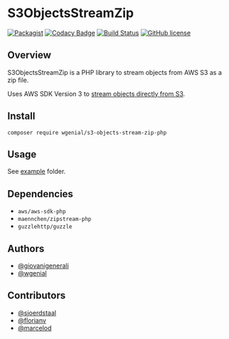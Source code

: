 # S3ObjectsStreamZip

[![Packagist](https://img.shields.io/packagist/v/wgenial/s3-objects-stream-zip-php.svg)](https://packagist.org/packages/wgenial/s3-objects-stream-zip-php)
[![Codacy Badge](https://api.codacy.com/project/badge/Grade/719df2ec6ebf460e85bb2192f82758b7)](https://www.codacy.com/app/giovanigenerali/s3-objects-stream-zip-php?utm_source=github.com&amp;utm_medium=referral&amp;utm_content=wgenial/s3-objects-stream-zip-php&amp;utm_campaign=Badge_Grade)
[![Build Status](https://travis-ci.org/wgenial/s3-objects-stream-zip-php.svg?branch=master)](https://travis-ci.org/wgenial/s3-objects-stream-zip-php)
[![GitHub license](https://img.shields.io/github/license/wgenial/s3-objects-stream-zip-php.svg)](https://github.com/wgenial/s3-objects-stream-zip-php/blob/master/LICENSE)

## Overview
S3ObjectsStreamZip is a PHP library to stream objects from AWS S3 as a zip file.

Uses AWS SDK Version 3 to [stream objects directly from S3](https://docs.aws.amazon.com/aws-sdk-php/v3/guide/service/s3-stream-wrapper.html).

## Install
```
composer require wgenial/s3-objects-stream-zip-php
```

## Usage
See [example](https://github.com/wgenial/s3-objects-stream-zip-php/blob/master/example/index.php) folder.

## Dependencies
* ```aws/aws-sdk-php```
* ```maennchen/zipstream-php```
* ```guzzlehttp/guzzle```

## Authors
* [@giovanigenerali](https://github.com/giovanigenerali)
* [@wgenial](https://github.com/wgenial)


## Contributors
* [@sjoerdstaal](https://github.com/sjoerdstaal)
* [@florianv](https://github.com/florianv)
* [@marcelod](https://github.com/marcelod)

